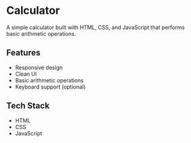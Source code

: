 # Calculator
A simple calculator built with HTML, CSS, and JavaScript that performs basic arithmetic operations.

## Features
- Responsive design
- Clean UI
- Basic arithmetic operations
- Keyboard support (optional)

## Tech Stack
- HTML
- CSS
- JavaScript
